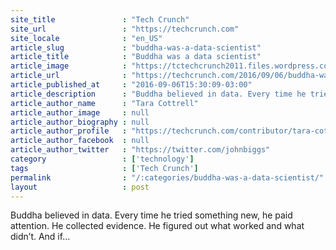 ```yaml
---
site_title               : "Tech Crunch"
site_url                 : "https://techcrunch.com"
site_locale              : "en_US"
article_slug             : "buddha-was-a-data-scientist"
article_title            : "Buddha was a data scientist"
article_image            : "https://tctechcrunch2011.files.wordpress.com/2016/09/buddha.jpg?w=764&h=400&crop=1"
article_url              : "https://techcrunch.com/2016/09/06/buddha-was-a-data-scientist/"
article_published_at     : "2016-09-06T15:30:09-03:00"
article_description      : "Buddha believed in data. Every time he tried something new, he paid attention. He collected evidence. He figured out what worked and what didn’t. And if..."
article_author_name      : "Tara Cottrell"
article_author_image     : null
article_author_biography : null
article_author_profile   : "https://techcrunch.com/contributor/tara-cottrell/"
article_author_facebook  : null
article_author_twitter   : "https://twitter.com/johnbiggs"
category                 : ['technology']
tags                     : ['Tech Crunch']
permalink                : "/:categories/buddha-was-a-data-scientist/"
layout                   : post
---
```


Buddha believed in data. Every time he tried something new, he paid attention. He collected evidence. He figured out what worked and what didn’t. And if...

